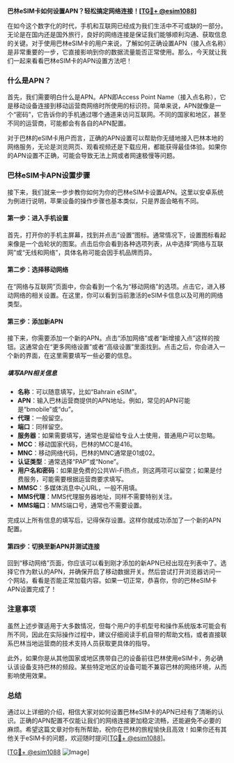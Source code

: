 **巴林eSIM卡如何设置APN？轻松搞定网络连接！[[TG💪+ @esim1088](https://t.me/s/esim1088)]**

在如今这个数字化的时代，手机和互联网已经成为我们生活中不可或缺的一部分。无论是在国内还是国外旅行，良好的网络连接是保证我们能够顺利沟通、获取信息的关键。对于使用巴林eSIM卡的用户来说，了解如何正确设置APN（接入点名称）是非常重要的一步，它直接影响到你的数据流量能否正常使用。那么，今天就让我们一起来看看巴林eSIM卡的APN设置方法吧！

### 什么是APN？

首先，我们需要明白什么是APN。APN即Access Point Name（接入点名称），它是移动设备连接到移动运营商网络时所使用的标识符。简单来说，APN就像是一个“密码”，它告诉你的手机通过哪个通道来访问互联网。不同的国家和地区，甚至不同的运营商，可能都会有各自的APN配置。

对于巴林的eSIM卡用户而言，正确的APN设置可以帮助你无缝地接入巴林本地的网络服务，无论是浏览网页、观看视频还是下载应用，都能获得最佳体验。如果你的APN设置不正确，可能会导致无法上网或者网速极慢等问题。

### 巴林eSIM卡APN设置步骤

接下来，我们就来一步步教你如何为你的巴林eSIM卡设置APN。这里以安卓系统为例进行说明，苹果设备的操作步骤也基本类似，只是界面会略有不同。

#### 第一步：进入手机设置

首先，打开你的手机主屏幕，找到并点击“设置”图标。通常情况下，设置图标看起来像是一个齿轮状的图案。点击后你会看到各种选项列表，从中选择“网络与互联网”或“无线和网络”，具体名称可能会因手机品牌而异。

#### 第二步：选择移动网络

在“网络与互联网”页面中，你会看到一个名为“移动网络”的选项。点击它，进入移动网络的相关设置。在这里，你可以看到当前激活的eSIM卡信息以及可用的网络类型。

#### 第三步：添加新APN

接下来，你需要添加一个新的APN。点击“添加网络”或者“新增接入点”这样的按钮。这通常会在“更多网络设置”或者“高级设置”里面找到。点击之后，你会进入一个新的界面，在这里需要填写一些必要的信息。

##### 填写APN相关信息

- **名称**：可以随意填写，比如“Bahrain eSIM”。
- **APN**：输入巴林运营商提供的APN地址。例如，常见的APN可能是“bmobile”或“du”。
- **代理**：一般留空。
- **端口**：同样留空。
- **服务器**：如果需要填写，通常也是留给专业人士使用，普通用户可以忽略。
- **MCC**：移动国家代码，巴林的MCC是416。
- **MNC**：移动网络代码，巴林的MNC通常是01或02。
- **认证类型**：通常选择“PAP”或“None”。
- **用户名和密码**：如果是免费的公共Wi-Fi热点，则这两项可以留空；如果是付费服务，可能需要根据运营商要求填写。
- **MMSC**：多媒体消息中心URL，一般不用填。
- **MMS代理**：MMS代理服务器地址，同样不需要特别关注。
- **MMS端口**：MMS端口号，通常也不需要设置。

完成以上所有信息的填写后，记得保存设置。这样你就成功添加了一个新的APN配置。

#### 第四步：切换至新APN并测试连接

回到“移动网络”页面，你应该可以看到刚才添加的新APN已经出现在列表中了。选择它作为默认的APN，并确保开启了移动数据开关。然后尝试打开浏览器访问一个网站，看看是否能正常加载内容。如果一切正常，恭喜你，你的巴林eSIM卡APN设置完成了！

### 注意事项

虽然上述步骤适用于大多数情况，但每个用户的手机型号和操作系统版本可能会有所不同，因此在实际操作过程中，建议仔细阅读手机自带的帮助文档，或者直接联系巴林当地运营商的技术支持人员获取更具体的指导。

此外，如果你是从其他国家或地区携带自己的设备前往巴林使用eSIM卡，务必确认该设备支持巴林的频段。某些特定地区的设备可能不兼容巴林的网络环境，从而影响使用效果。

### 总结

通过以上详细的介绍，相信大家对如何设置巴林eSIM卡的APN已经有了清晰的认识。正确的APN配置不仅能让我们的网络连接更加稳定流畅，还能避免不必要的麻烦。希望这篇文章对你有所帮助，祝你在巴林的旅程愉快且高效！如果你还有其他关于eSIM卡的问题，欢迎随时提问[[TG💪+ @esim1088](https://t.me/s/esim1088)]。

[[TG💪+ @esim1088](https://t.me/s/esim1088) ![Image](https://i.postimg.cc/4NQfJmqS/Snipaste-2025-05-13-00-14-12.png)]